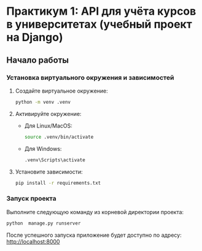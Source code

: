 # Практикум 1: API для учёта курсов в университетах (учебный проект на Django)

## Начало работы

### Установка виртуального окружения и зависимостей

1. Создайте виртуальное окружение:
   ```bash
   python -m venv .venv
   ```

2. Активируйте окружение:
   - Для Linux/MacOS:
     ```bash
     source .venv/bin/activate
     ```
   - Для Windows:
     ```bash
     .venv\Scripts\activate
     ```

3. Установите зависимости:
   ```bash
   pip install -r requirements.txt
   ```

### Запуск проекта
Выполните следующую команду из корневой директории проекта:
```bash
python  manage.py runserver
```

После успешного запуска приложение будет доступно по адресу: [http://localhost:8000](http://localhost:8000)
